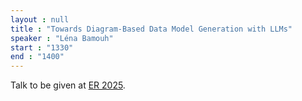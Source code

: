 ```yaml
---
layout : null
title : "Towards Diagram-Based Data Model Generation with LLMs"
speaker : "Léna Bamouh"
start : "1330"
end : "1400"
---
```


Talk to be given at [ER 2025](https://er2025.ensma.fr/).
